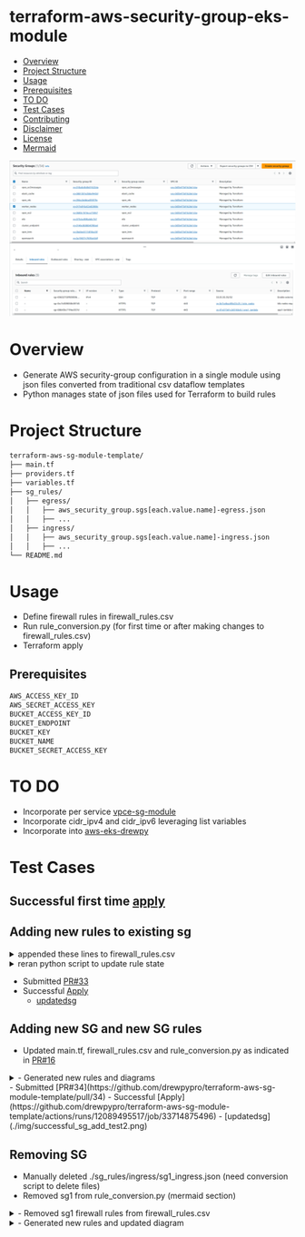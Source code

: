 # terraform-aws-security-group-eks-module
- [Overview](#overview)
- [Project Structure](#project-structure)
- [Usage](#usage)
- [Prerequisites](#prerequisites)
- [TO DO](#to-do)
- [Test Cases](#test-cases)
- [Contributing](#contributing)
- [Disclaimer](#disclaimer)
- [License](#license)
- [Mermaid](#mermaid)


![Success](./img/successful_test2.png)

# Overview
- Generate AWS security-group configuration in a single module using json files converted from traditional csv dataflow templates
- Python manages state of json files used for Terraform to build rules

# Project Structure
```
terraform-aws-sg-module-template/
├── main.tf
├── providers.tf
├── variables.tf
├── sg_rules/
│   ├── egress/
│   │   ├── aws_security_group.sgs[each.value.name]-egress.json
│   │   ├── ...
│   ├── ingress/
│   │   ├── aws_security_group.sgs[each.value.name]-ingress.json
│   │   ├── ...
└── README.md
```

# Usage
- Define firewall rules in firewall_rules.csv
- Run rule_conversion.py (for first time or after making changes to firewall_rules.csv)
- Terraform apply

## Prerequisites
```
AWS_ACCESS_KEY_ID
AWS_SECRET_ACCESS_KEY
BUCKET_ACCESS_KEY_ID
BUCKET_ENDPOINT
BUCKET_KEY
BUCKET_NAME
BUCKET_SECRET_ACCESS_KEY
```

# TO DO

- Incorporate per service [vpce-sg-module](https://github.com/drewpypro/aws-vpce-policy-tester/tree/main/modulev2)
- Incorporate cidr_ipv4 and cidr_ipv6 leveraging list variables
- Incorporate into [aws-eks-drewpy](https://github.com/drewpypro/aws-eks-drewpy)

# Test Cases

## Successful first time [apply](https://github.com/drewpypro/terraform-aws-sg-module-template/pull/32) 
 
## Adding new rules to existing sg
<details>
  <summary>appended these lines to firewall_rules.csv</summary>
    ```
    19493999,internet_istio_nodes,internet_istio_nodes,null,egress,443,443,tcp,null,null,6969:6969:6969:6969:6969:6969:6969:6969/128,k8s nodes require connectivity to external v6 endpoints for service functionality. 
    19493999,istio_nodes,istio_nodes,null,egress,443,443,tcp,null,null,6969:6969:6969:6969:6969:6969:6969:6969/128,k8s nodes require connectivity to external v6 endpoints for service functionality. 
    19493999,worker_nodes,worker_nodes,null,egress,443,443,tcp,null,null,6969:6969:6969:6969:6969:6969:6969:6969/128,k8s nodes require connectivity to external v6 endpoints for service functionality.
    19495659,worker_nodes,worker_nodes,null,egress,1433,1433,tcp,rds,null,null,k8s nodes require sqlnet connectivity to rds for database operations.
    19495659,rds,rds,null,ingress,1433,1433,tcp,worker_nodes,null,null,k8s nodes require sqlnet connectivity to rds for database operations.
    ```
</details>
<details>
  <summary>reran python script to update rule state</summary>
    ```
    python3 rule_conversion.py 
    No changes: ./sg_rules/ingress/cluster_endpoint_ingress.json
    No changes: ./sg_rules/ingress/efs_mount_endpoint_ingress.json
    No changes: ./sg_rules/ingress/elasti_cache_ingress.json
    No changes: ./sg_rules/ingress/internet_istio_nodes_ingress.json
    No changes: ./sg_rules/ingress/internet_nlb_ingress.json
    No changes: ./sg_rules/ingress/istio_nodes_ingress.json
    No changes: ./sg_rules/ingress/msk_ingress.json
    No changes: ./sg_rules/ingress/nlb_ingress.json
    No changes: ./sg_rules/ingress/opensearch_ingress.json
    Updated: ./sg_rules/ingress/rds_ingress.json
    No changes: ./sg_rules/ingress/vpce_autoscaling_ingress.json
    No changes: ./sg_rules/ingress/vpce_dms_ingress.json
    No changes: ./sg_rules/ingress/vpce_ec2_ingress.json
    No changes: ./sg_rules/ingress/vpce_ec2messages_ingress.json
    No changes: ./sg_rules/ingress/vpce_efs_ingress.json
    No changes: ./sg_rules/ingress/vpce_eks_ingress.json
    No changes: ./sg_rules/ingress/vpce_elasticache_ingress.json
    No changes: ./sg_rules/ingress/vpce_elasticloadbalancing_ingress.json
    No changes: ./sg_rules/ingress/vpce_kms_ingress.json
    No changes: ./sg_rules/ingress/vpce_lambda_ingress.json
    No changes: ./sg_rules/ingress/vpce_logs_ingress.json
    No changes: ./sg_rules/ingress/vpce_monitoring_ingress.json
    No changes: ./sg_rules/ingress/vpce_rds_ingress.json
    No changes: ./sg_rules/ingress/vpce_s3_ingress.json
    No changes: ./sg_rules/ingress/vpce_sns_ingress.json
    No changes: ./sg_rules/ingress/vpce_sqs_ingress.json
    No changes: ./sg_rules/ingress/vpce_ssm_ingress.json
    No changes: ./sg_rules/ingress/vpce_ssmmessages_ingress.json
    No changes: ./sg_rules/ingress/vpce_sts_ingress.json
    No changes: ./sg_rules/ingress/worker_nodes_ingress.json
    No changes: ./sg_rules/egress/app1_lambda_egress.json
    No changes: ./sg_rules/egress/app2_lambda_egress.json
    No changes: ./sg_rules/egress/dms_egress.json
    Updated: ./sg_rules/egress/internet_istio_nodes_egress.json
    No changes: ./sg_rules/egress/internet_nlb_egress.json
    Updated: ./sg_rules/egress/istio_nodes_egress.json
    No changes: ./sg_rules/egress/nlb_egress.json
    Updated: ./sg_rules/egress/worker_nodes_egress.json
    JSON files have been synchronized in ./sg_rules
    Successfully updated README.md with new security group diagram!
    ```
</details>

  - Submitted [PR#33](https://github.com/drewpypro/terraform-aws-sg-module-template/pull/33)
  - Successful [Apply](https://github.com/drewpypro/terraform-aws-sg-module-template/actions/runs/12089421160/job/33714688513)
    - [updatedsg](./img/successful_sg_rule_add_test2.png)

## Adding new SG and new SG rules
  - Updated main.tf, firewall_rules.csv and rule_conversion.py as indicated in [PR#16](https://github.com/drewpypro/terraform-aws-sg-module-template/pull/16)
<details>
  <summary>- Generated new rules and diagrams</summary>
    ```
    python3 rule_conversion.py 
    No changes: ./sg_rules/ingress/cluster_endpoint_ingress.json
    No changes: ./sg_rules/ingress/efs_mount_endpoint_ingress.json
    No changes: ./sg_rules/ingress/elasti_cache_ingress.json
    No changes: ./sg_rules/ingress/internet_istio_nodes_ingress.json
    No changes: ./sg_rules/ingress/internet_nlb_ingress.json
    No changes: ./sg_rules/ingress/istio_nodes_ingress.json
    No changes: ./sg_rules/ingress/msk_ingress.json
    No changes: ./sg_rules/ingress/nlb_ingress.json
    No changes: ./sg_rules/ingress/opensearch_ingress.json
    No changes: ./sg_rules/ingress/rds_ingress.json
    No changes: ./sg_rules/ingress/vpce_autoscaling_ingress.json
    No changes: ./sg_rules/ingress/vpce_dms_ingress.json
    No changes: ./sg_rules/ingress/vpce_ec2_ingress.json
    No changes: ./sg_rules/ingress/vpce_ec2messages_ingress.json
    No changes: ./sg_rules/ingress/vpce_efs_ingress.json
    No changes: ./sg_rules/ingress/vpce_eks_ingress.json
    No changes: ./sg_rules/ingress/vpce_elasticache_ingress.json
    No changes: ./sg_rules/ingress/vpce_elasticloadbalancing_ingress.json
    No changes: ./sg_rules/ingress/vpce_kms_ingress.json
    No changes: ./sg_rules/ingress/vpce_lambda_ingress.json
    No changes: ./sg_rules/ingress/vpce_logs_ingress.json
    No changes: ./sg_rules/ingress/vpce_monitoring_ingress.json
    No changes: ./sg_rules/ingress/vpce_rds_ingress.json
    No changes: ./sg_rules/ingress/vpce_s3_ingress.json
    No changes: ./sg_rules/ingress/vpce_sns_ingress.json
    No changes: ./sg_rules/ingress/vpce_sqs_ingress.json
    No changes: ./sg_rules/ingress/vpce_ssm_ingress.json
    No changes: ./sg_rules/ingress/vpce_ssmmessages_ingress.json
    No changes: ./sg_rules/ingress/vpce_sts_ingress.json
    No changes: ./sg_rules/ingress/worker_nodes_ingress.json
    Updated: ./sg_rules/ingress/sg1_ingress.json
    No changes: ./sg_rules/egress/app1_lambda_egress.json
    No changes: ./sg_rules/egress/app2_lambda_egress.json
    No changes: ./sg_rules/egress/dms_egress.json
    No changes: ./sg_rules/egress/internet_istio_nodes_egress.json
    No changes: ./sg_rules/egress/internet_nlb_egress.json
    No changes: ./sg_rules/egress/istio_nodes_egress.json
    No changes: ./sg_rules/egress/nlb_egress.json
    Updated: ./sg_rules/egress/worker_nodes_egress.json
    JSON files have been synchronized in ./sg_rules
    Successfully updated README.md with new security group diagram!
    ```
</details>
  - Submitted [PR#34](https://github.com/drewpypro/terraform-aws-sg-module-template/pull/34)
  - Successful [Apply](https://github.com/drewpypro/terraform-aws-sg-module-template/actions/runs/12089495517/job/33714875496)
      - [updatedsg](./img/successful_sg_add_test2.png)

## Removing SG 
  - Manually deleted ./sg_rules/ingress/sg1_ingress.json (need conversion script to delete files)
  - Removed sg1 from rule_conversion.py (mermaid section)
<details>
  <summary>- Removed sg1 firewall rules from firewall_rules.csv</summary>
  ```
    19545259,sg1,sg1,null,ingress,445,445,tcp,worker_nodes,null,null,k8s nodes require SMB connectivity to sg1 resources.
    19545259,worker_nodes,worker_nodes,null,egress,445,445,tcp,sg1,null,null,k8s nodes require SMB connectivity to sg1 resources. 
  ```
</details>

<details>
  <summary>- Generated new rules and updated diagram</summary>
    ```
    python3 rule_conversion.py 
    No changes: ./sg_rules/ingress/cluster_endpoint_ingress.json
    No changes: ./sg_rules/ingress/efs_mount_endpoint_ingress.json
    No changes: ./sg_rules/ingress/elasti_cache_ingress.json
    No changes: ./sg_rules/ingress/internet_istio_nodes_ingress.json
    No changes: ./sg_rules/ingress/internet_nlb_ingress.json
    No changes: ./sg_rules/ingress/istio_nodes_ingress.json
    No changes: ./sg_rules/ingress/msk_ingress.json
    No changes: ./sg_rules/ingress/nlb_ingress.json
    No changes: ./sg_rules/ingress/opensearch_ingress.json
    No changes: ./sg_rules/ingress/rds_ingress.json
    No changes: ./sg_rules/ingress/vpce_autoscaling_ingress.json
    No changes: ./sg_rules/ingress/vpce_dms_ingress.json
    No changes: ./sg_rules/ingress/vpce_ec2_ingress.json
    No changes: ./sg_rules/ingress/vpce_ec2messages_ingress.json
    No changes: ./sg_rules/ingress/vpce_efs_ingress.json
    No changes: ./sg_rules/ingress/vpce_eks_ingress.json
    No changes: ./sg_rules/ingress/vpce_elasticache_ingress.json
    No changes: ./sg_rules/ingress/vpce_elasticloadbalancing_ingress.json
    No changes: ./sg_rules/ingress/vpce_kms_ingress.json
    No changes: ./sg_rules/ingress/vpce_lambda_ingress.json
    No changes: ./sg_rules/ingress/vpce_logs_ingress.json
    No changes: ./sg_rules/ingress/vpce_monitoring_ingress.json
    No changes: ./sg_rules/ingress/vpce_rds_ingress.json
    No changes: ./sg_rules/ingress/vpce_s3_ingress.json
    No changes: ./sg_rules/ingress/vpce_sns_ingress.json
    No changes: ./sg_rules/ingress/vpce_sqs_ingress.json
    No changes: ./sg_rules/ingress/vpce_ssm_ingress.json
    No changes: ./sg_rules/ingress/vpce_ssmmessages_ingress.json
    No changes: ./sg_rules/ingress/vpce_sts_ingress.json
    No changes: ./sg_rules/ingress/worker_nodes_ingress.json
    No changes: ./sg_rules/egress/app1_lambda_egress.json
    No changes: ./sg_rules/egress/app2_lambda_egress.json
    No changes: ./sg_rules/egress/dms_egress.json
    No changes: ./sg_rules/egress/internet_istio_nodes_egress.json
    No changes: ./sg_rules/egress/internet_nlb_egress.json
    No changes: ./sg_rules/egress/istio_nodes_egress.json
    No changes: ./sg_rules/egress/nlb_egress.json
    Updated: ./sg_rules/egress/worker_nodes_egress.json
    JSON files have been synchronized in ./sg_rules
    Successfully updated README.md with new security group diagram!
    ```
</detail>

  - Submitted [PR#35](https://github.com/drewpypro/terraform-aws-sg-module-template/pull/35)
  - Successful [Apply](https://github.com/drewpypro/terraform-aws-sg-module-template/actions/runs/12089546511/job/33715020403)

## Removing SG rules
  - Remove Bad rule in firewall_rules.csv
    ```
    name,security_group_id,direction,from_port,to_port,ip_protocol,referenced_security_group_id
    internet_istio_nodes,internet_istio_nodes,egress,2049,2049,tcp,efs_mount_endpoint
    ```
  - Generate new rules and update diagrams
    ```
    python3 rule_conversion.py 
    No changes: ./sg_rules/ingress/cluster_endpoint_ingress.json
    No changes: ./sg_rules/ingress/efs_mount_endpoint_ingress.json
    No changes: ./sg_rules/ingress/elasti_cache_ingress.json
    No changes: ./sg_rules/ingress/internet_istio_nodes_ingress.json
    No changes: ./sg_rules/ingress/istio_nodes_ingress.json
    No changes: ./sg_rules/ingress/msk_ingress.json
    No changes: ./sg_rules/ingress/opensearch_ingress.json
    No changes: ./sg_rules/ingress/rds_ingress.json
    No changes: ./sg_rules/ingress/worker_nodes_ingress.json
    No changes: ./sg_rules/egress/app1_lambda_egress.json
    No changes: ./sg_rules/egress/app2_lambda_egress.json
    No changes: ./sg_rules/egress/dms_egress.json
    Updated: ./sg_rules/egress/internet_istio_nodes_egress.json
    No changes: ./sg_rules/egress/internet_nlb_egress.json
    No changes: ./sg_rules/egress/istio_nodes_egress.json
    No changes: ./sg_rules/egress/nlb_egress.json
    No changes: ./sg_rules/egress/worker_nodes_egress.json
    JSON files have been synchronized in ./sg_rules
    Successfully updated README.md with new security group diagram!
    ```
  - Submitted [PR#18](https://github.com/drewpypro/terraform-aws-sg-module-template/pull/18)
  - Successful [Apply](https://github.com/drewpypro/terraform-aws-sg-module-template/actions/runs/12074918889/job/33673794002)

# Contributing

- Fork the repository.
- Create a new branch for your feature or bugfix.
- Make your changes and test them thoroughly.
- Submit a pull request for review.

# Disclaimer

This project is provided "as is" without warranty of any kind, express or implied, including but not limited to the warranties of merchantability, fitness for a particular purpose, and noninfringement. Use this project at your own risk. The maintainers of this repository are not responsible for any damage or issues arising from its use.

# License

This project is licensed under the MIT License. This means you are free to use, modify, and distribute the code as long as credit is given to the original author.

```
Copyright (c) 2024 drewpypro

Permission is hereby granted, free of charge, to any person obtaining a copy
of this software and associated documentation files (the "Software"), to deal
in the Software without restriction, including without limitation the rights
to use, copy, modify, merge, publish, distribute, sublicense, and/or sell
copies of the Software, and to permit persons to whom the Software is
furnished to do so, subject to the following conditions:

The above copyright notice and this permission notice shall be included in all
copies or substantial portions of the Software.
```

# Mermaid 
<!-- SECURITY_GROUP_DIAGRAM_START -->
```mermaid
flowchart LR
    %% Styles
    classDef default fill:#1a2433,stroke:#fff,stroke-width:2px,color:#fff
    classDef lb fill:#d86613,stroke:#fff,stroke-width:2px,color:#fff
    classDef nodes fill:#007acc,stroke:#fff,stroke-width:2px,color:#fff
    classDef data fill:#3b48cc,stroke:#fff,stroke-width:2px,color:#fff
    classDef infra fill:#c94f17,stroke:#fff,stroke-width:2px,color:#fff

    %% General Subnet Subnet
    subgraph general_subnet [General Subnet]
        rds[Rds]
        msk[Msk]
        opensearch[Opensearch]
        elasti_cache[Elasti Cache]
        efs_mount_endpoint[Efs Mount Endpoint]
        dms[Dms]
    end

    %% Paas Subnet Subnet
    subgraph paas_subnet [Paas Subnet]
        istio_nodes[Istio Nodes]
        internet_istio_nodes[Internet Istio Nodes]
        worker_nodes[Worker Nodes]
        cluster_endpoint[Cluster Endpoint]
    end

    %% Lambda Subnet Subnet
    subgraph lambda_subnet [Lambda Subnet]
        app1_lambda[App1 Lambda]
        app2_lambda[App2 Lambda]
    end

    %% Nlb Subnet Subnet
    subgraph nlb_subnet [Nlb Subnet]
        nlb[Nlb]
    end

    %% Internet Nlb Subnet Subnet
    subgraph internet_nlb_subnet [Internet Nlb Subnet]
        internet_nlb[Internet Nlb]
    end

    %% Vpce Subnet Subnet
    subgraph vpce_subnet [Vpce Subnet]
        vpce_autoscaling[Vpce Autoscaling]
        vpce_dms[Vpce Dms]
        vpce_ec2[Vpce Ec2]
        vpce_ec2messages[Vpce Ec2Messages]
        vpce_efs[Vpce Efs]
        vpce_eks[Vpce Eks]
        vpce_elasticache[Vpce Elasticache]
        vpce_elasticloadbalancing[Vpce Elasticloadbalancing]
        vpce_kms[Vpce Kms]
        vpce_lambda[Vpce Lambda]
        vpce_logs[Vpce Logs]
        vpce_monitoring[Vpce Monitoring]
        vpce_rds[Vpce Rds]
        vpce_s3[Vpce S3]
        vpce_sns[Vpce Sns]
        vpce_sqs[Vpce Sqs]
        vpce_sts[Vpce Sts]
        vpce_ssm[Vpce Ssm]
        vpce_ssmmessages[Vpce Ssmmessages]
        vpce_sts[Vpce Sts]
    end

    %% Connections
    app1_lambda --> |443| internet_istio_nodes
    app1_lambda --> |443| istio_nodes
    app1_lambda --> |443| nan
    app1_lambda --> |443| worker_nodes
    app2_lambda --> |443| nan
    app2_lambda --> |3306| rds
    cluster_endpoint --> |443| internet_istio_nodes
    cluster_endpoint --> |443| istio_nodes
    cluster_endpoint --> |443| nan
    cluster_endpoint --> |443| worker_nodes
    dms --> |3306| rds
    dms --> |443| vpce_kms
    dms --> |443| vpce_sts
    efs_mount_endpoint --> |2049| istio_nodes
    efs_mount_endpoint --> |2049| worker_nodes
    elasti_cache --> |11211| istio_nodes
    elasti_cache --> |6379| istio_nodes
    elasti_cache --> |11211| worker_nodes
    elasti_cache --> |6379| worker_nodes
    internet_istio_nodes --> |443| app1_lambda
    internet_istio_nodes --> |443| cluster_endpoint
    internet_istio_nodes --> |2049| efs_mount_endpoint
    internet_istio_nodes --> |11211| elasti_cache
    internet_istio_nodes --> |6379| elasti_cache
    internet_istio_nodes --> |443| internet_nlb
    internet_istio_nodes --> |30000-40000| internet_nlb
    internet_istio_nodes --> |9096| msk
    internet_istio_nodes --> |443| opensearch
    internet_istio_nodes --> |3306| rds
    internet_istio_nodes --> |443| vpce_autoscaling
    internet_istio_nodes --> |443| vpce_dms
    internet_istio_nodes --> |443| vpce_ec2
    internet_istio_nodes --> |443| vpce_ec2messages
    internet_istio_nodes --> |443| vpce_efs
    internet_istio_nodes --> |443| vpce_eks
    internet_istio_nodes --> |443| vpce_elasticache
    internet_istio_nodes --> |443| vpce_elasticloadbalancing
    internet_istio_nodes --> |443| vpce_kms
    internet_istio_nodes --> |443| vpce_lambda
    internet_istio_nodes --> |443| vpce_logs
    internet_istio_nodes --> |443| vpce_monitoring
    internet_istio_nodes --> |443| vpce_rds
    internet_istio_nodes --> |443| vpce_s3
    internet_istio_nodes --> |443| vpce_sns
    internet_istio_nodes --> |443| vpce_sqs
    internet_istio_nodes --> |443| vpce_ssm
    internet_istio_nodes --> |443| vpce_ssmmessages
    internet_istio_nodes --> |443| vpce_sts
    internet_istio_nodes --> |443| worker_nodes
    internet_nlb --> |443| internet_istio_nodes
    internet_nlb --> |30000-40000| internet_istio_nodes
    internet_nlb --> |443| nan
    istio_nodes --> |443| app1_lambda
    istio_nodes --> |443| cluster_endpoint
    istio_nodes --> |2049| efs_mount_endpoint
    istio_nodes --> |11211| elasti_cache
    istio_nodes --> |6379| elasti_cache
    istio_nodes --> |9096| msk
    istio_nodes --> |443| nlb
    istio_nodes --> |30000-40000| nlb
    istio_nodes --> |443| opensearch
    istio_nodes --> |3306| rds
    istio_nodes --> |443| vpce_autoscaling
    istio_nodes --> |443| vpce_dms
    istio_nodes --> |443| vpce_ec2
    istio_nodes --> |443| vpce_ec2messages
    istio_nodes --> |443| vpce_efs
    istio_nodes --> |443| vpce_eks
    istio_nodes --> |443| vpce_elasticache
    istio_nodes --> |443| vpce_elasticloadbalancing
    istio_nodes --> |443| vpce_kms
    istio_nodes --> |443| vpce_lambda
    istio_nodes --> |443| vpce_logs
    istio_nodes --> |443| vpce_monitoring
    istio_nodes --> |443| vpce_rds
    istio_nodes --> |443| vpce_s3
    istio_nodes --> |443| vpce_sns
    istio_nodes --> |443| vpce_sqs
    istio_nodes --> |443| vpce_ssm
    istio_nodes --> |443| vpce_ssmmessages
    istio_nodes --> |443| vpce_sts
    istio_nodes --> |443| worker_nodes
    msk --> |9096| internet_istio_nodes
    msk --> |9096| istio_nodes
    msk --> |9096| worker_nodes
    nlb --> |443| istio_nodes
    nlb --> |30000-40000| istio_nodes
    nlb --> |443| nan
    opensearch --> |443| internet_istio_nodes
    opensearch --> |443| istio_nodes
    opensearch --> |443| worker_nodes
    rds --> |3306| internet_istio_nodes
    rds --> |3306| istio_nodes
    rds --> |3306| worker_nodes
    vpce_autoscaling --> |443| internet_istio_nodes
    vpce_autoscaling --> |443| istio_nodes
    vpce_autoscaling --> |443| nan
    vpce_autoscaling --> |443| worker_nodes
    vpce_dms --> |443| internet_istio_nodes
    vpce_dms --> |443| istio_nodes
    vpce_dms --> |443| nan
    vpce_dms --> |443| worker_nodes
    vpce_ec2 --> |443| internet_istio_nodes
    vpce_ec2 --> |443| istio_nodes
    vpce_ec2 --> |443| nan
    vpce_ec2 --> |443| worker_nodes
    vpce_ec2messages --> |443| internet_istio_nodes
    vpce_ec2messages --> |443| istio_nodes
    vpce_ec2messages --> |443| nan
    vpce_ec2messages --> |443| worker_nodes
    vpce_efs --> |443| internet_istio_nodes
    vpce_efs --> |443| istio_nodes
    vpce_efs --> |443| nan
    vpce_efs --> |443| worker_nodes
    vpce_eks --> |443| internet_istio_nodes
    vpce_eks --> |443| istio_nodes
    vpce_eks --> |443| nan
    vpce_eks --> |443| worker_nodes
    vpce_elasticache --> |443| internet_istio_nodes
    vpce_elasticache --> |443| istio_nodes
    vpce_elasticache --> |443| nan
    vpce_elasticache --> |443| worker_nodes
    vpce_elasticloadbalancing --> |443| internet_istio_nodes
    vpce_elasticloadbalancing --> |443| istio_nodes
    vpce_elasticloadbalancing --> |443| nan
    vpce_elasticloadbalancing --> |443| worker_nodes
    vpce_kms --> |443| dms
    vpce_kms --> |443| internet_istio_nodes
    vpce_kms --> |443| istio_nodes
    vpce_kms --> |443| nan
    vpce_kms --> |443| worker_nodes
    vpce_lambda --> |443| internet_istio_nodes
    vpce_lambda --> |443| istio_nodes
    vpce_lambda --> |443| nan
    vpce_lambda --> |443| worker_nodes
    vpce_logs --> |443| internet_istio_nodes
    vpce_logs --> |443| istio_nodes
    vpce_logs --> |443| nan
    vpce_logs --> |443| worker_nodes
    vpce_monitoring --> |443| internet_istio_nodes
    vpce_monitoring --> |443| istio_nodes
    vpce_monitoring --> |443| nan
    vpce_monitoring --> |443| worker_nodes
    vpce_rds --> |443| internet_istio_nodes
    vpce_rds --> |443| istio_nodes
    vpce_rds --> |443| nan
    vpce_rds --> |443| worker_nodes
    vpce_s3 --> |443| internet_istio_nodes
    vpce_s3 --> |443| istio_nodes
    vpce_s3 --> |443| nan
    vpce_s3 --> |443| worker_nodes
    vpce_sns --> |443| internet_istio_nodes
    vpce_sns --> |443| istio_nodes
    vpce_sns --> |443| nan
    vpce_sns --> |443| worker_nodes
    vpce_sqs --> |443| internet_istio_nodes
    vpce_sqs --> |443| istio_nodes
    vpce_sqs --> |443| nan
    vpce_sqs --> |443| worker_nodes
    vpce_ssm --> |443| internet_istio_nodes
    vpce_ssm --> |443| istio_nodes
    vpce_ssm --> |443| nan
    vpce_ssm --> |443| worker_nodes
    vpce_ssmmessages --> |443| internet_istio_nodes
    vpce_ssmmessages --> |443| istio_nodes
    vpce_ssmmessages --> |443| nan
    vpce_ssmmessages --> |443| worker_nodes
    vpce_sts --> |443| dms
    vpce_sts --> |443| internet_istio_nodes
    vpce_sts --> |443| istio_nodes
    vpce_sts --> |443| nan
    vpce_sts --> |443| worker_nodes
    worker_nodes --> |443| app1_lambda
    worker_nodes --> |443| cluster_endpoint
    worker_nodes --> |2049| efs_mount_endpoint
    worker_nodes --> |11211| elasti_cache
    worker_nodes --> |6379| elasti_cache
    worker_nodes --> |443| istio_nodes
    worker_nodes --> |9096| msk
    worker_nodes --> |22| nan
    worker_nodes --> |443| opensearch
    worker_nodes --> |3306| rds
    worker_nodes --> |443| vpce_autoscaling
    worker_nodes --> |443| vpce_dms
    worker_nodes --> |443| vpce_ec2
    worker_nodes --> |443| vpce_ec2messages
    worker_nodes --> |443| vpce_efs
    worker_nodes --> |443| vpce_eks
    worker_nodes --> |443| vpce_elasticache
    worker_nodes --> |443| vpce_elasticloadbalancing
    worker_nodes --> |443| vpce_kms
    worker_nodes --> |443| vpce_lambda
    worker_nodes --> |443| vpce_logs
    worker_nodes --> |443| vpce_monitoring
    worker_nodes --> |443| vpce_rds
    worker_nodes --> |443| vpce_s3
    worker_nodes --> |443| vpce_sns
    worker_nodes --> |443| vpce_sqs
    worker_nodes --> |443| vpce_ssm
    worker_nodes --> |443| vpce_ssmmessages
    worker_nodes --> |443| vpce_sts
    internet_istio_nodes --> |443| nan
    istio_nodes --> |443| nan
    worker_nodes --> |443| nan
    worker_nodes --> |1433| rds
    rds --> |1433| worker_nodes

    %% Apply styles
    class internet_nlb,nlb lb
    class internet_istio_nodes,istio_nodes,worker_nodes,app1_lambda,app2_lambda nodes
    class rds,msk,opensearch,elasti_cache data
    class cluster_endpoint,efs_mount_endpoint,dms infra
    class vpce_autoscaling,vpce_dms,vpce_ec2,vpce_ec2messages,vpce_efs,vpce_eks,vpce_elasticache,vpce_elasticloadbalancing,vpce_kms,vpce_lambda,vpce_logs,vpce_monitoring,vpce_rds,vpce_s3,vpce_sns,vpce_sqs,vpce_sts,vpce_ssm,vpce_ssmmessages,vpce_sts infra
```
<!-- SECURITY_GROUP_DIAGRAM_END -->
